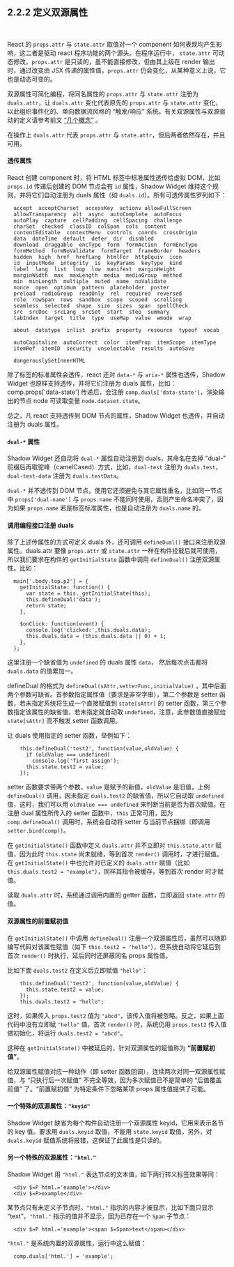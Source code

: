 2.2.2 定义双源属性
-----------------------

&nbsp;

React 的 `props.attr` 与 `state.attr` 取值对一个 component 如何表现均产生影响，这二者是驱动 react 程序功能的两个源头。在程序运行中， `state.attr` 可动态修改，`props.attr` 是只读的，虽不能直接修改，但由其上级在 render 输出时，通过改变由 JSX 传递的属性值，`props.attr` 仍会变化，从某种意义上说，它也是动态可变的。

双源属性可简化编程，将同名属性的 `props.attr` 与 `state.attr` 注册为 `duals.attr`，让 `duals.attr` 变化代表原先的 `props.attr` 与 `state.attr` 变化，以此组织事件化的、单向数据流风格的 “触发/响应” 系统。有关双源属性与双源驱动的定义请参考前文 [“几个概念”](#1.2.) 。

在操作上 `duals.attr` 代表 `props.attr` 与 `state.attr`，但后两者依然存在，并且可用。

#### 透传属性

React 创建 component 时，将 HTML 标签中标准属性透传给虚拟 DOM，比如 `props.id` 传递后创建的 DOM 节点会有 `id` 属性，Shadow Widget 维持这个规则，并将它们自动注册为 duals 属性（如 `duals.id`）。所有可透传属性罗列如下：

```
  accept  acceptCharset  accessKey  actionv allowFullScreen
  allowTransparency  alt  async  autoComplete  autoFocus
  autoPlay  capture  cellPadding  cellSpacing  challenge
  charSet  checked  classID  colSpan  cols  content
  contentEditable  contextMenu  controls  coords  crossOrigin
  data  dateTime  default  defer  dir  disabled
  download  draggable  encType  form  formAction  formEncType
  formMethod  formNoValidate  formTarget  frameBorder  headers
  hidden  high  href  hrefLang  htmlFor  httpEquiv  icon
  id  inputMode  integrity  is  keyParams  keyType  kind
  label  lang  list  loop  low  manifest  marginHeight
  marginWidth  max  maxLength  media  mediaGroup  method
  min  minLength  multiple  muted  name  noValidate
  nonce  open  optimum  pattern  placeholder  poster
  preload  radioGroup  readOnly  rel  required  reversed
  role  rowSpan  rows  sandbox  scope  scoped  scrolling
  seamless  selected  shape  size  sizes  span  spellCheck
  src  srcDoc  srcLang  srcSet  start  step  summary
  tabIndex  target  title  type  useMap  value  wmode  wrap

  about  datatype  inlist  prefix  property  resource  typeof  vocab

  autoCapitalize  autoCorrect  color  itemProp  itemScope  itemType
  itemRef  itemID  security  unselectable  results  autoSave

  dangerouslySetInnerHTML
```

除了标签的标准属性会透传，react 还对 `data-*` 与 `aria-*` 属性也透传，Shadow Widget 也原样支持透传，并将它们注册为 duals 属性，比如：comp.props['data-state'] 传递后，会注册 `comp.duals['data-state']`，渲染输出的节点 node 可读取变量 `node.dataset.state`。

总之，凡 react 支持透传到 DOM 节点的属性，Shadow Widget 也透传，并自动注册为 duals 属性。

#### `dual-*` 属性

Shadow Widget 还自动将 `dual-*` 属性自动注册到 duals，其命名在去掉 "dual-" 前缀后再取驼峰（camelCased）方式，比如，`dual-test` 注册为 `duals.test`，`dual-test-data` 注册为 `duals.testData`。

`dual-*` 并不透传到 DOM 节点，使用它还须避免与其它属性重名，比如同一节点中 `props['dual-name']` 与 `props.name` 不能同时使用，否则产生命名冲突了，因为如果 `props.name` 若是标签标准属性，也是自动注册为 `duals.name` 的。

#### 调用编程接口注册 duals

除了上述传属性的方式可定义 duals 外，还可调用 `defineDual()` 接口来注册双源属性。duals.attr 要像 `props.attr` 或 `state.attr` 一样在构件挂载后就可使用，所以我们要求在构件的 `getInitialState` 函数中调用 `defineDual()` 注册双源属性。比如：

```
  main['.body.top.p2'] = {
    getInitialState: function() {
      var state = this._getInitialState(this);
      this.defineDual('data');
      return state;
    },
  
    $onClick: function(event) {
      console.log('clicked:',this.duals.data);
      this.duals.data = (this.duals.data || 0) + 1;
    },
  };
```

这里注册一个缺省值为 `undefined` 的 duals 属性 `data`， 然后每次点击都将 `duals.data` 的值累加一。

defineDual 的格式为 `defineDual(sAttr,setterFunc,initialValue)` ，其中后面两个参数可缺省。首参数指定属性值（要求是非空字串），第二个参数是 setter 函数，若未指定系统将生成一个直接赋值到 `state[sAttr]` 的 setter 函数，第三个参数指定该属性的缺省值，若未指定就自动取 `undefined`，注意，此参数值直接赋给 `state[sAttr]` 而不触发 setter 函数调用。

让 duals 使用指定的 setter 函数，举例如下：
 
```
    this.defineDual('test2', function(value,oldValue) {
      if (oldValue === undefined)
        console.log('first assign');
      this.state.test2 = value;
    });
```

setter 函数要求带两个参数，`value` 是赋予的新值，`oldValue` 是旧值，上例 `defineDual()` 调用，因未指定 `duals.test2` 的缺省值，所以它自动取 `undefined` 值，这时，我们可以用 `oldValue === undefined` 来判断当前是否为首次赋值。在注册 dual 属性所传入的 setter 函数中，`this` 正常可用，因为 `comp.defineDual()` 调用时，系统会自动将 setter 与当前节点捆绑（即调用 `setter.bind(comp)`）。

在 `getInitialState()` 函数中定义 `duals.attr` 并不立即对 `this.state.attr` 赋值，因为此时 `this.state` 尚未就绪，等到首次 `render()` 调用时，才进行赋值。在 `getInitialState()` 中也允许对已定义的 `duals.attr` 赋值（比如 `this.duals.test2 = "example"`），同样其指令被缓存，等到首次 render 时才赋值。

读取 `duals.attr` 时，系统通过调用内置的 getter 函数，立即返回 `state.attr` 的值。

#### 双源属性的前置赋初值

在 `getInitialState()` 中调用  `defineDual()` 注册一个双源属性后，虽然可以随即编写代码对该属性赋值（如下 `this.test2 = "hello"`），但系统自动将它延后到首次 `render()` 时执行，延后同时还屏蔽同名 props 属性值。

比如下面 `duals.test2` 在定义后立即赋值 `"hello"`：

```
    this.defineDual('test2', function(value,oldValue) {
      this.state.test2 = value;
    });
    this.duals.test2 = "hello";
```

这时，如果传入 `props.test2` 值为 `"abcd"`，该传入值将被忽略。反之，如果上面代码中没有立即赋 `"hello"` 值，首次 `render()` 时，系统仍用 `props.test2` 传入值做初始化，将运行 `duals.test2 = "abcd"`。

这种在 `getInitialState()` 中被延后的，针对双源属性的赋值称为 **“前置赋初值”**。

给双源属性赋值对应一种动作（即 setter 函数回调），连续两次对同一双源属性赋值，与 “只执行后一次赋值” 不完全等效，因为多次赋值已不是简单的 “后值覆盖前值” 了。“前置赋初值”  为特定条件下忽略某项 props 属性值提供了可能。

#### 一个特殊的双源属性：`"keyid"`

Shadow Widget 缺省为每个构件自动注册一个双源属性 keyid，它用来表示各节的 key 值。要求用 `duals.keyid` 取值，不能用 `state.keyid` 取值，另外，对 `duals.keyid` 赋值系统将报错，这保证了此属性是只读的。

#### 另一个特殊的双源属性：`"html."`

Shadow Widget 用 `"html."` 表达节点的文本值，如下两行转义标签效果等同：

```
  <div $=P html.='example'></div>
  <div $=P>example</div>
```

某节点只有未定义子节点时，`"html."` 指示的内容才被显示，比如下面只显示 “text”，`"html."` 指示的值并不显示，因为已存在一个 `Span` 子节点：

```
  <div $=P html.='example'><span $=Span>text</span></div>
```

 `"html."` 是系统内置的双源属性，运行中这么赋值：

```
  comp.duals['html.'] = 'example';
```

&nbsp;
